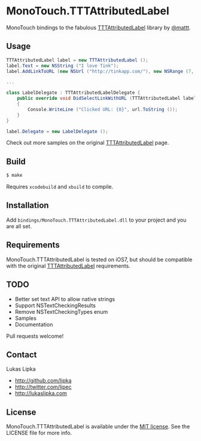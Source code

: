 # MonoTouch.TTTAttributedLabel

MonoTouch bindings to the fabulous [TTTAttributedLabel](https://github.com/mattt/TTTAttributedLabel) library by [@mattt](https://twitter.com/mattt).

## Usage

``` c#
TTTAttributedLabel label = new TTTAttributedLabel ();
label.Text = new NSString ("I love Tink");
label.AddLinkToURL (new NSUrl ("http://tinkapp.com/"), new NSRange (7, 4));

...

class LabelDelegate : TTTAttributedLabelDelegate {
    public override void DidSelectLinkWithURL (TTTAttributedLabel label, NSUrl url)
    {
        Console.WriteLine ("Clicked URL: {0}", url.ToString ());
    }
}

label.Delegate = new LabelDelegate ();
```

Check out more samples on the original [TTTAttributedLabel](https://github.com/mattt/TTTAttributedLabel) page.

## Build

``` sh
$ make
```

Requires `xcodebuild` and `xbuild` to compile.

## Installation

Add `bindings/MonoTouch.TTTAttributedLabel.dll` to your project and you are all set.

## Requirements

MonoTouch.TTTAttributedLabel is tested on iOS7, but should be compatible with the original [TTTAttributedLabel](https://github.com/mattt/TTTAttributedLabel) requirements.

## TODO

* Better set text API to allow native strings
* Support NSTextCheckingResults
* Remove NSTextCheckingTypes enum
* Samples
* Documentation

Pull requests welcome!

## Contact

Lukas Lipka

- http://github.com/lipka
- http://twitter.com/lipec
- http://lukaslipka.com

## License

MonoTouch.TTTAttributedLabel is available under the [MIT license](LICENSE). See the LICENSE file for more info.
